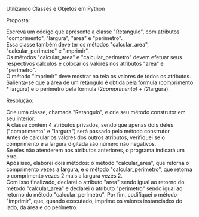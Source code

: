 Utilizando Classes e Objetos em Python

Proposta:

Escreva um código que apresente a classe "Retangulo", com atributos "comprimento", "largura", "area" e "perimetro".      
Essa classe também deve ter os métodos "calcular_area", "calcular_perimetro" e "imprimir".      
Os métodos "calcular_area" e "calcular_perimetro" devem efetuar seus respectivos cálculos e colocar os valores nos atributos "area" e "perimetro".             
O método "imprimir" deve mostrar na tela os valores de todos os atributos.               
Salienta-se que a área de um retângulo é obtida pela fórmula (comprimento * largura) e o perímetro pela fórmula (2*comprimento) + (2*largura).

Resolução:

Crie uma classe, chamada "Retangulo", e crie seu método construtor em seu interior.                                 
A classe contém 4 atributos privados, sendo que apenas dois deles ("comprimento" e "largura") será passado pelo método construtor.          
Antes de calcular os valores dos outros atributos, verifiquei se o comprimento e a largura digitada são número não negativos.       
Se eles não atenderem aos atributos anteriores, o programa indicará um erro.     
Após isso, elaborei dois métodos: o método "calcular_area", que retorna o comprimento vezes a largura, e o método "calcular_perimetro", que retorna o comprimento vezes 2 mais a largura vezes 2.     
Com isso finalizado, declarei o atributo "area" sendo igual ao retorno do método "calcular_area" e declarei o atributo "perimetro" sendo igual ao retorno do método "calcular_perimetro".
Por fim, codifiquei o método "imprimir", que, quando executado, imprime os valores instanciados do lado, da área e do perímetro.
